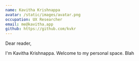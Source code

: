 ```yaml
---
name: Kavitha Krishnappa
avatar: /static/images/avatar.png
occupation: UX Researcher
email: me@kavitha.app
github: https://github.com/kvkr
---
```


Dear reader,

I'm Kavitha Krishnappa. Welcome to my personal space. Blah
